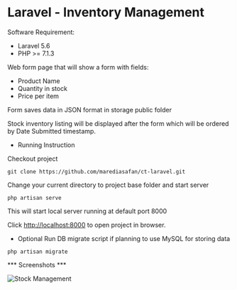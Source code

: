 # Laravel - Inventory Management

Software Requirement:
- Laravel 5.6
- PHP >= 7.1.3

Web form page that will show a form with fields:

- Product Name 
- Quantity in stock
- Price per item

Form saves data in JSON format in storage public folder

Stock inventory listing will be displayed after the form which will be ordered by Date Submitted timestamp.

* Running Instruction

Checkout project 

`git clone https://github.com/marediasafan/ct-laravel.git`

Change your current directory to project base folder and start server

`php artisan serve`

This will start local server running at default port 8000

Click <a href='http://localhost:8000' target='_blank'>http://localhost:8000</a> to open project in browser.

* Optional
Run DB migrate script if planning to use MySQL for storing data

`php artisan migrate`


*** Screenshots ***

![Stock Management](https://preview.ibb.co/mQWPw8/stock_management.png)
